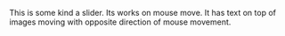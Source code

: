This is some kind a slider. Its works on mouse move.
It has text on top of images moving with opposite direction of mouse movement.
